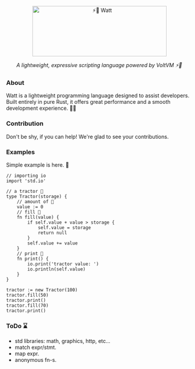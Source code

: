 ﻿<!--suppress HtmlDeprecatedAttribute -->
<p align="center">
  <img width="363" height="136" alt="⚡🍹 Watt" src="https://github.com/user-attachments/assets/eb7c78b0-3605-4531-b3a4-d8e8bb164571" />
  <p align="center"><i>A lightweight, expressive scripting language powered by VoltVM ⚡🍹</i>
</p>

### About
Watt is a lightweight programming language designed to assist developers. 
Built entirely in pure Rust, it offers great performance and a smooth development experience. 🌾💖

### Contribution
Don't be shy, if you can help! We're glad to see your contributions. 

### Examples
Simple example is here. 🍹

```gleam 
// importing io
import 'std.io'

// a tractor 🚜
type Tractor(storage) {
    // amount of 🌾
    value := 0
    // fill 🌿
    fn fill(value) {
        if self.value + value > storage {
            self.value = storage
            return null
        }
        self.value += value
    }
    // print 📜
    fn print() {
        io.print('tractor value: ')
        io.println(self.value)
    }
}

tractor := new Tractor(100)
tractor.fill(50)
tractor.print()
tractor.fill(70)
tractor.print()
```


### ToDo ⌛
- std libraries: math, graphics, http, etc...
- match expr/stmt.
- map expr.
- anonymous fn-s.
